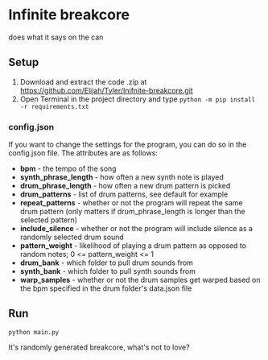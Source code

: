 # Infinite breakcore

does what it says on the can

## Setup

1. Download and extract the code .zip at <https://github.com/Elijah/Tyler/Inifnite-breakcore.git>
2. Open Terminal in the project directory and type `python -m pip install -r requirements.txt`

### config.json

If you want to change the settings for the program, you can do so in the config.json file. The attributes are as follows:

- **bpm** - the tempo of the song
- **synth_phrase_length** - how often a new synth note is played
- **drum_phrase_length** - how often a new drum pattern is picked
- **drum_patterns** - list of drum patterns, see default for example
- **repeat_patterns** - whether or not the program will repeat the same drum pattern (only matters if drum_phrase_length is longer than the selected pattern)
- **include_silence** - whether or not the program will include silence as a randomly selected drum sound
- **pattern_weight** - likelihood of playing a drum pattern as opposed to random notes; 0 <= pattern_weight <= 1
- **drum_bank** - which folder to pull drum sounds from
- **synth_bank** - which folder to pull synth sounds from
- **warp_samples** - whether or not the drum samples get warped based on the bpm specified in the drum folder's data.json file

## Run

`python main.py`

It's randomly generated breakcore, what's not to love?
